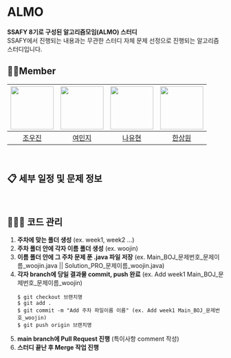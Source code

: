 # ALMO
**SSAFY 8기로 구성된 알고리즘모임(ALMO) 스터디**
<br/>
SSAFY에서 진행되는 내용과는 무관한 스터디 자체 문제 선정으로 진행되는 알고리즘 스터디입니다.

## 👋🏼Member

| [<img src="https://avatars.githubusercontent.com/u/110287222?v=4" width="100">](https://github.com/PrimeJin) | [<img src="https://avatars.githubusercontent.com/u/43868492?v=4" width="100">](https://github.com/yeomj051) | [<img src="https://avatars.githubusercontent.com/u/55688466?v=4" width="100">](https://github.com/nyh365) | [<img src="https://avatars.githubusercontent.com/u/109811519?v=4" width="100">](https://github.com/swhana) |
| :-----------------------------------: | :---------------------------------------: |:---------------------------------------: | :-----------------------------------: 
|[조우진](https://github.com/PrimeJin)|[여민지](https://github.com/yeomj051)|[나유현](https://github.com/nyh365)|[한상원](https://github.com/swhana)
<br/>

## 📋 세부 일정 및 문제 정보

<br/>

## 👨🏻‍💻 코드 관리

1. **주차에 맞는 폴더 생성** (ex. week1, week2 …)
2. **주차 폴더 안에 각자 이름 폴더 생성** (ex. woojin)
3. **이름 폴더 안에 그 주차 문제 푼 .java 파일 저장** (ex. Main_BOJ_문제번호_문제이름_woojin.java || Solution_PRO_문제이름_woojin.java)
4. **각자 branch에 당일 결과물 commit, push 완료** (ex. Add week1 Main_BOJ_문제번호_문제이름_woojin) 
    ```
    $ git checkout 브랜치명
    $ git add .
    $ git commit -m "Add 주차 파일이름 이름" (ex. Add week1 Main_BOJ_문제번호_woojin)
    $ git push origin 브랜치명
    ```
5. **main branch에 Pull Request 진행** (특이사항 comment 작성)
6. **스터디 끝난 후 Merge 작업 진행**
